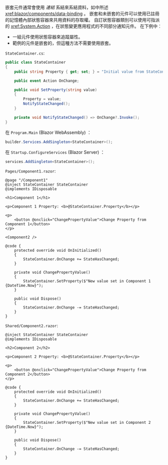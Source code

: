 嵌套元件通常會使用 *連結* 系結來系結資料，如中所述 <xref:blazor/components/data-binding> 。 嵌套和未嵌套的元件可以使用已註冊的記憶體內部狀態容器來共用資料的存取權。 自訂狀態容器類別可以使用可指派的 <xref:System.Action> ，在狀態變更應用程式的不同部分通知元件。 在下例中︰

* 一組元件使用狀態容器來追蹤屬性。
* 範例的元件是嵌套的，但這種方法不需要使用嵌套。

`StateContainer.cs`:

```csharp
public class StateContainer
{
    public string Property { get; set; } = "Initial value from StateContainer";

    public event Action OnChange;

    public void SetProperty(string value)
    {
        Property = value;
        NotifyStateChanged();
    }

    private void NotifyStateChanged() => OnChange?.Invoke();
}
```

在 `Program.Main` (Blazor WebAssembly) ：

```csharp
builder.Services.AddSingleton<StateContainer>();
```

在 `Startup.ConfigureServices` (Blazor Server) ：

```csharp
services.AddSingleton<StateContainer>();
```

`Pages/Component1.razor`:

```razor
@page "/Component1"
@inject StateContainer StateContainer
@implements IDisposable

<h1>Component 1</h1>

<p>Component 1 Property: <b>@StateContainer.Property</b></p>

<p>
    <button @onclick="ChangePropertyValue">Change Property from Component 1</button>
</p>

<Component2 />

@code {
    protected override void OnInitialized()
    {
        StateContainer.OnChange += StateHasChanged;
    }

    private void ChangePropertyValue()
    {
        StateContainer.SetProperty($"New value set in Component 1 {DateTime.Now}");
    }

    public void Dispose()
    {
        StateContainer.OnChange -= StateHasChanged;
    }
}
```

`Shared/Component2.razor`:

```razor
@inject StateContainer StateContainer
@implements IDisposable

<h2>Component 2</h2>

<p>Component 2 Property: <b>@StateContainer.Property</b></p>

<p>
    <button @onclick="ChangePropertyValue">Change Property from Component 2</button>
</p>

@code {
    protected override void OnInitialized()
    {
        StateContainer.OnChange += StateHasChanged;
    }

    private void ChangePropertyValue()
    {
        StateContainer.SetProperty($"New value set in Component 2 {DateTime.Now}");
    }

    public void Dispose()
    {
        StateContainer.OnChange -= StateHasChanged;
    }
}
```
